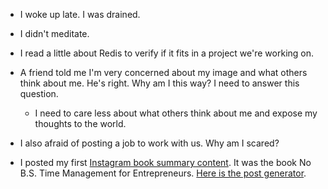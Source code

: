 - I woke up late. I was drained.

- I didn't meditate.

- I read a little about Redis to verify if it fits in a project we're working on.

- A friend told me I'm very concerned about my image and what others think about me. He's right. Why am I this way? I need to answer this question.

  - I need to care less about what others think about me and expose my thoughts to the world.

- I also afraid of posting a job to work with us. Why am I scared?

- I posted my first [Instagram book summary content](https://www.instagram.com/p/CQhae8dF7V4/). It was the book No B.S. Time Management for Entrepreneurs. [Here is the post generator](/instagram/no-bs-time).
